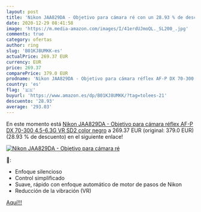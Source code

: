 ```yaml
---
layout: post
title: 'Nikon JAA829DA - Objetivo para cámara ré con un 28.93 % de descuento'
date: 2020-12-29 08:41:58
image: 'https://m.media-amazon.com/images/I/41erdUJmoQL._SL200_.jpg'
comments: true
category: ofertas
author: ring
slug: 'B01KJ8UMKK-es'
actualPrice: 269.37 EUR
currency: EUR
price: 269.37
comparePrice: 379.0 EUR
prodname: 'Nikon JAA829DA - Objetivo para cámara réflex AF-P DX 70-300 4.5-6.3G VR SD2  color negro'
country: 'es'
flag: '🇪🇸'
buyurl: 'https://www.amazon.es/dp/B01KJ8UMKK/?tag=tolees-21'
descuento: '28.93'
average: '293.03'
---
```


En este momento está [Nikon JAA829DA - Objetivo para cámara réflex AF-P DX 70-300 4.5-6.3G VR SD2  color negro](https://www.amazon.es/dp/B01KJ8UMKK/?tag=tolees-21) a 269.37 EUR (original: 379.0 EUR) (28.93 %  de descuento) en el siguiente enlace!

[![Nikon JAA829DA - Objetivo para cámara ré](https://m.media-amazon.com/images/I/41erdUJmoQL._SL200_.jpg)](https://www.amazon.es/dp/B01KJ8UMKK/?tag=tolees-21)

🔎:

- Enfoque silencioso
- Control simplificado
- Suave, rápido con enfoque automático de motor de pasos de Nikon
- Reducción de la vibración (VR)

[Aquí!!!](https://www.amazon.es/dp/B01KJ8UMKK/?tag=tolees-21)
